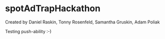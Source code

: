 spotAdTrapHackathon
===================
Created by Daniel Raskin, Tonny Rosenfeld, Samantha Gruskin, Adam Poliak

Testing push-ability :-)
